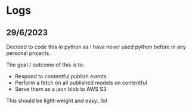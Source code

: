 # Logs

## 29/6/2023
Decided to code this in python as I have never used python before in any personal projects.

The goal / outcome of this is to:
- Respond to contentful publish events
- Perform a fetch on all published models on contentful
- Serve them as a json blob to AWS S3.

This should be light-weight and easy.. lol
